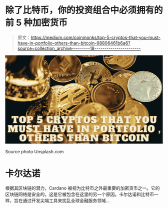 # 除了比特币，你的投资组合中必须拥有的前 5 种加密货币

> 原文：<https://medium.com/coinmonks/top-5-cryptos-that-you-must-have-in-portfolio-others-than-bitcoin-98806461b6a6?source=collection_archive---------18----------------------->

![](img/b910ae9c0d197299bb47139c20b1ac69.png)

Source photo Unsplash.com

# 卡尔达诺

根据其区块链的潜力，Cardano 被视为比特币之外最重要的加密货币之一。它的区块链网络是安全的，这是它被包含在这里的另一个原因。卡尔达诺和比特币一样，旨在通过开发尖端工具来扰乱全球金融服务领域…